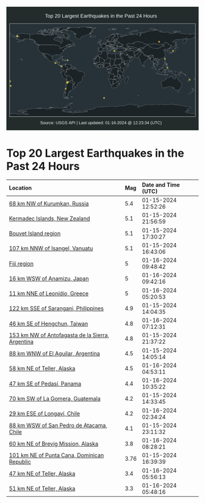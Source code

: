 ![Map](./map.png)

# Top 20 Largest Earthquakes in the Past 24 Hours

| Location | Mag | Date and Time (UTC) |
|:---|:---|:---|
| [68 km NW of Kurumkan, Russia](https://earthquake.usgs.gov/earthquakes/eventpage/us6000m3sa) | 5.4 | 01-15-2024 12:52:26 |
| [Kermadec Islands, New Zealand](https://earthquake.usgs.gov/earthquakes/eventpage/us6000m3uc) | 5.1 | 01-15-2024 21:56:59 |
| [Bouvet Island region](https://earthquake.usgs.gov/earthquakes/eventpage/us6000m3t9) | 5.1 | 01-15-2024 17:30:27 |
| [107 km NNW of Isangel, Vanuatu](https://earthquake.usgs.gov/earthquakes/eventpage/us6000m3t5) | 5.1 | 01-15-2024 16:43:06 |
| [Fiji region](https://earthquake.usgs.gov/earthquakes/eventpage/us6000m3wz) | 5 | 01-16-2024 09:48:42 |
| [16 km WSW of Anamizu, Japan](https://earthquake.usgs.gov/earthquakes/eventpage/us6000m3wx) | 5 | 01-16-2024 09:42:16 |
| [11 km NNE of Leonídio, Greece](https://earthquake.usgs.gov/earthquakes/eventpage/us6000m3vk) | 5 | 01-16-2024 05:20:53 |
| [122 km SSE of Sarangani, Philippines](https://earthquake.usgs.gov/earthquakes/eventpage/us6000m3sf) | 4.9 | 01-15-2024 14:04:35 |
| [46 km SE of Hengchun, Taiwan](https://earthquake.usgs.gov/earthquakes/eventpage/us6000m3wa) | 4.8 | 01-16-2024 07:12:31 |
| [153 km NW of Antofagasta de la Sierra, Argentina](https://earthquake.usgs.gov/earthquakes/eventpage/us6000m3u4) | 4.8 | 01-15-2024 21:37:22 |
| [88 km WNW of El Aguilar, Argentina](https://earthquake.usgs.gov/earthquakes/eventpage/us6000m3se) | 4.5 | 01-15-2024 14:05:14 |
| [58 km NE of Teller, Alaska](https://earthquake.usgs.gov/earthquakes/eventpage/ak024qjanyi) | 4.5 | 01-16-2024 04:53:11 |
| [47 km SE of Pedasí, Panama](https://earthquake.usgs.gov/earthquakes/eventpage/us6000m3yi) | 4.4 | 01-16-2024 10:35:22 |
| [70 km SW of La Gomera, Guatemala](https://earthquake.usgs.gov/earthquakes/eventpage/us6000m3sj) | 4.2 | 01-15-2024 14:33:45 |
| [29 km ESE of Longaví, Chile](https://earthquake.usgs.gov/earthquakes/eventpage/us6000m3v7) | 4.2 | 01-16-2024 02:34:24 |
| [88 km WSW of San Pedro de Atacama, Chile](https://earthquake.usgs.gov/earthquakes/eventpage/us6000m3uj) | 4.1 | 01-15-2024 23:11:32 |
| [60 km NE of Brevig Mission, Alaska](https://earthquake.usgs.gov/earthquakes/eventpage/us6000m3wk) | 3.8 | 01-16-2024 08:28:21 |
| [101 km NE of Punta Cana, Dominican Republic](https://earthquake.usgs.gov/earthquakes/eventpage/pr2024015000) | 3.76 | 01-15-2024 16:39:39 |
| [47 km NE of Teller, Alaska](https://earthquake.usgs.gov/earthquakes/eventpage/us6000m3w0) | 3.4 | 01-16-2024 05:56:13 |
| [51 km NE of Teller, Alaska](https://earthquake.usgs.gov/earthquakes/eventpage/us6000m3vv) | 3.3 | 01-16-2024 05:48:16 |
